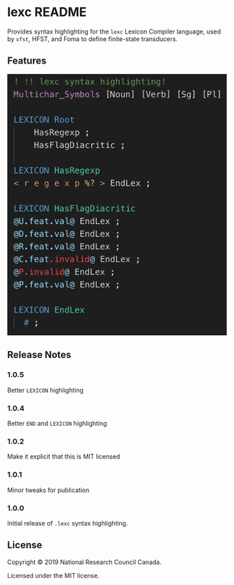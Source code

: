 # lexc README

Provides syntax highlighting for the `lexc` Lexicon Compiler language, used by `xfst`, HFST, and Foma to define finite-state transducers.

## Features

![Example of lexc syntax highlighting](./images/lexc-highlight.png)

## Release Notes

### 1.0.5
Better `LEXICON` highlighting

### 1.0.4
Better `END` and `LEXICON` highlighting

### 1.0.2
Make it explicit that this is MIT licensed

### 1.0.1

Minor tweaks for publication

### 1.0.0

Initial release of `.lexc` syntax highlighting.

## License

Copyright © 2019 National Research Council Canada.

Licensed under the MIT license.
